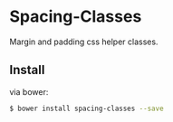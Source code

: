 # Spacing-Classes
Margin and padding css helper classes.
## Install
via bower:
```bash
$ bower install spacing-classes --save
```
